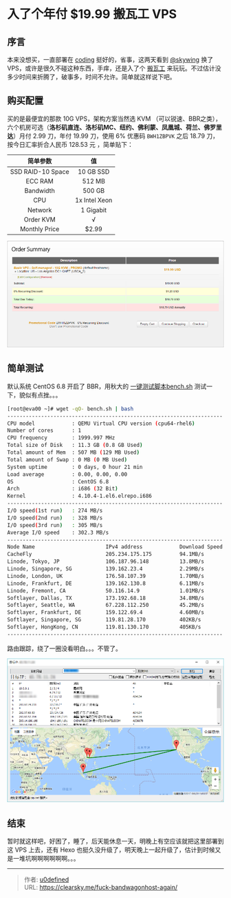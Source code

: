 # 入了个年付 $19.99 搬瓦工 VPS


## 序言

本来没想买，一直部署在 [coding](https://coding.net/) 挺好的，省事，这两天看到 [@skywing](https://skywing.me) 换了 VPS，或许是很久不碰这种东西，手痒，还是入了个 [搬瓦工](https://bwh1.net/) 来玩玩。不过估计没多少时间来折腾了，破事多，时间不允许。简单就这样说下吧。

## 购买配置

买的是最便宜的那款 10G VPS，架构方案当然选 KVM （可以锐速、BBR之类），六个机房可选（**洛杉矶直连、洛杉矶MC、纽约、佛利蒙、凤凰城、荷兰、佛罗里达**）月付 2.99 刀，年付 19.99 刀，使用 6% 优惠码 ` BWH1ZBPVK ` 之后 18.79 刀，按今日汇率折合人民币 128.53 元 ，简单贴下：

|       简单参数        |       值       |
| :---------------: | :-----------: |
| SSD RAID-10 Space |   10 GB SSD   |
|      ECC RAM      |    512 MB     |
|     Bandwidth     |    500 GB     |
|        CPU        | 1x Intel Xeon |
|      Network      |   1 Gigabit   |
|     Order KVM     |       √       |
|   Monthly Price   |     $2.99     |

![pay-banwagong](pay-banwagong.png "pay-banwagong")

## 简单测试

默认系统 CentOS 6.8 开启了 BBR，用秋大的 [一键测试脚本bench.sh](https://teddysun.com/444.html)  测试一下，貌似有点挫。。。

```bash
[root@eva00 ~]# wget -qO- bench.sh | bash
----------------------------------------------------------------------
CPU model            : QEMU Virtual CPU version (cpu64-rhel6)
Number of cores      : 1
CPU frequency        : 1999.997 MHz
Total size of Disk   : 11.3 GB (0.8 GB Used)
Total amount of Mem  : 507 MB (129 MB Used)
Total amount of Swap : 0 MB (0 MB Used)
System uptime        : 0 days, 0 hour 21 min
Load average         : 0.00, 0.00, 0.00
OS                   : CentOS 6.8
Arch                 : i686 (32 Bit)
Kernel               : 4.10.4-1.el6.elrepo.i686
----------------------------------------------------------------------
I/O speed(1st run)   : 274 MB/s
I/O speed(2nd run)   : 328 MB/s
I/O speed(3rd run)   : 305 MB/s
Average I/O speed    : 302.3 MB/s
----------------------------------------------------------------------
Node Name                       IPv4 address            Download Speed
CacheFly                        205.234.175.175         94.1MB/s      
Linode, Tokyo, JP               106.187.96.148          13.8MB/s      
Linode, Singapore, SG           139.162.23.4            2.29MB/s      
Linode, London, UK              176.58.107.39           1.70MB/s      
Linode, Frankfurt, DE           139.162.130.8           6.11MB/s      
Linode, Fremont, CA             50.116.14.9             1.01MB/s      
Softlayer, Dallas, TX           173.192.68.18           34.8MB/s      
Softlayer, Seattle, WA          67.228.112.250          45.2MB/s      
Softlayer, Frankfurt, DE        159.122.69.4            4.60MB/s      
Softlayer, Singapore, SG        119.81.28.170           402KB/s       
Softlayer, HongKong, CN         119.81.130.170          405KB/s     
----------------------------------------------------------------------
```

路由跟踪，绕了一圈没看明白。。。不管了。

![trace-banwagonhost](trace-banwagonhost.png "trace-banwagonhost")

## 结束

暂时就这样吧，好困了，睡了，后天能休息一天，明晚上有空应该就把这里部署到这 VPS 上去，还有 Hexo 也挺久没升级了，明天晚上一起升级了，估计到时候又是一堆坑啊啊啊啊啊啊。。。

---

> 作者: [u0defined](http://clearsky.me/)  
> URL: https://clearsky.me/fuck-bandwagonhost-again/  

